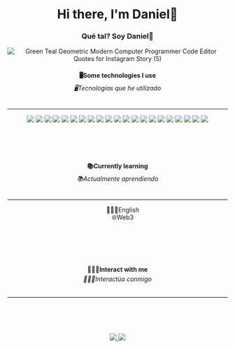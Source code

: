 

<div align="center">
 <h1 align="center"> Hi there, I'm Daniel👋 </h1>
 <h3 align="center"> Qué tal? Soy Daniel👋 </h3>
</div>
<p align="center">
  <img src="https://github.com/user-attachments/assets/3c81b002-a4fe-4691-a4d4-34de2f769138" alt="Green Teal Geometric Modern Computer Programmer Code Editor Quotes for Instagram Story (5)">
</p>

<div align="center">
  <h4 style="margin-bottom: 5px;">🖥️Some technologies I use</h4>
  <h6 style="margin-top: 0;">🖥️Tecnologías que he utilizado</h6>
</div>

<hr style="height:1px; border:none; color:#000; background-color:#000;" />
<div align="center">
  <img src="https://img.shields.io/badge/.NET-512BD4?style=for-the-badge&logo=dotnet&logoColor=white"/>
  <img src="https://img.shields.io/badge/Angular-DD0031?style=for-the-badge&logo=angular&logoColor=white"/>
  <img src="https://img.shields.io/badge/JavaScript-323330?style=for-the-badge&logo=javascript&logoColor=F7DF1E"/>
  <img src="https://img.shields.io/badge/strapi-2F2E8B?style=for-the-badge&logo=strapi&logoColor=white"/>
  <img src="https://img.shields.io/badge/TypeScript-007ACC?style=for-the-badge&logo=typescript&logoColor=white"/>
  <img src="https://img.shields.io/badge/HTML5-E34F26?style=for-the-badge&logo=html5&logoColor=white"/>
  <img src="https://img.shields.io/badge/CSS3-1572B6?style=for-the-badge&logo=css3&logoColor=white"/>
  <img src="https://img.shields.io/badge/Ionic-3880FF?style=for-the-badge&logo=ionic&logoColor=white"/>
  <img src="https://img.shields.io/badge/React_Native-20232A?style=for-the-badge&logo=react&logoColor=61DAFB"/>
  <img src="https://img.shields.io/badge/Flutter-02569B?style=for-the-badge&logo=flutter&logoColor=white"/>
  <img src="https://img.shields.io/badge/Trello-0052CC?style=for-the-badge&logo=trello&logoColor=white"/>
  <img src="https://img.shields.io/badge/Microsoft_SQL_Server-CC2927?style=for-the-badge&logo=microsoft-sql-server&logoColor=white"/>
  <img src="https://img.shields.io/badge/PostgreSQL-316192?style=for-the-badge&logo=postgresql&logoColor=white"/>
  <img src="https://img.shields.io/badge/Sqlite-003B57?style=for-the-badge&logo=sqlite&logoColor=white"/>
  <img src="https://img.shields.io/badge/MongoDB-4EA94B?style=for-the-badge&logo=mongodb&logoColor=white"/>
  <img src="https://img.shields.io/badge/Visual_Studio-5C2D91?style=for-the-badge&logo=visual%20studio&logoColor=white"/>
  <img src="https://img.shields.io/badge/Visual_Studio_Code-0078D4?style=for-the-badge&logo=visual%20studio%20code&logoColor=white"/>
  <img src="https://img.shields.io/badge/apache%20netbeans-1B6AC6?style=for-the-badge&logo=apache%20netbeans%20IDE&logoColor=white"/>
  <img src="https://img.shields.io/badge/Eclipse-2C2255?style=for-the-badge&logo=eclipse&logoColor=white"/>
  <img src="https://img.shields.io/badge/Postman-FF6C37?style=for-the-badge&logo=Postman&logoColor=white"/>
  <img src="https://img.shields.io/badge/java-%23ED8B00.svg?style=for-the-badge&logo=openjdk&logoColor=white"/>
</div>
<br>
<br>
<br>
<br>
<div align="center">
  <h4 style="margin-bottom: 5px;">📚Currently learning</h4>
  <h6 style="margin-top: 0;">📚Actualmente aprendiendo</h6>
</div>

<hr style="height:1px; border:none; color:#000; background-color:#000;" />

<ul align="center" style="list-style-type:none;">
  <li>👨🏾‍🎓English</li>
  <li>🌐Web3</li>
</ul>

<br>
<br>
<br>
<br>

<div align="center">
  <h4 style="margin-bottom: 5px;">🙇🏾‍♂️Interact with me</h4>
  <h6 style="margin-top: 0;">🙇🏾‍♂️Interactúa conmigo</h6>
</div>

<hr style="height:1px; border:none; color:#000; background-color:#000;" />

<br>
<br>
<br>
<br>

<div align="center">
  <a href="https://www.linkedin.com/in/daniel-barrantes-ab6203168/">
    <img src="https://img.shields.io/badge/LinkedIn-0077B5?style=for-the-badge&logo=linkedin&logoColor=white"/>	
  </a>
 <a href="https://x.com/BarrantesQ56170">
    <img src="https://img.shields.io/badge/X-000000?style=for-the-badge&logo=x&logoColor=white"/>	
  </a>
</div>
